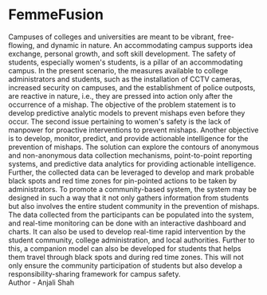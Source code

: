 # FemmeFusion
Campuses of colleges and universities are meant to be vibrant, free-flowing, and dynamic in nature.
An accommodating campus supports idea exchange, personal growth, and soft skill development. 
The safety of students, especially women's students, is a pillar of an accommodating campus. 
In the present scenario, the measures available to college administrators and students, such as the installation of CCTV cameras, increased security on campuses, and the establishment of police outposts, are reactive in nature, i.e., they are pressed into action only after the occurrence of a mishap. 
The objective of the problem statement is to develop predictive analytic models to prevent mishaps even before they occur. 
The second issue pertaining to women's safety is the lack of manpower for proactive interventions to prevent mishaps. 
Another objective is to develop, monitor, predict, and provide actionable intelligence for the prevention of mishaps.
The solution can explore the contours of anonymous and non-anonymous data collection mechanisms, point-to-point reporting systems, and predictive data analytics for providing actionable intelligence.
Further, the collected data can be leveraged to develop and mark probable black spots and red time zones for pin-pointed actions to be taken by administrators. 
To promote a community-based system, the system may be designed in such a way that it not only gathers information from students but also involves the entire student community in the prevention of mishaps. 
The data collected from the participants can be populated into the system, and real-time monitoring can be done with an interactive dashboard and charts. 
It can also be used to develop real-time rapid intervention by the student community, college administration, and local authorities.
Further to this, a companion model can also be developed for students that helps them travel through black spots and during red time zones.
This will not only ensure the community participation of students but also develop a responsibility-sharing framework for campus safety.
<br>
Author - Anjali Shah
